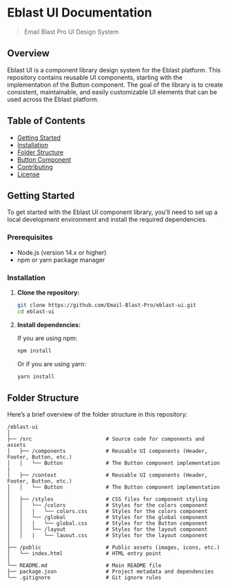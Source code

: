 # Eblast UI Documentation

> Email Blast Pro UI Design System

## Overview

Eblast UI is a component library design system for the Eblast platform. This repository contains reusable UI components, starting with the implementation of the Button component. The goal of the library is to create consistent, maintainable, and easily customizable UI elements that can be used across the Eblast platform.

## Table of Contents

- [Getting Started](#getting-started)
- [Installation](#installation)
- [Folder Structure](#folder-structure)
- [Button Component](#button-component)
- [Contributing](#contributing)
- [License](#license)

## Getting Started

To get started with the Eblast UI component library, you'll need to set up a local development environment and install the required dependencies.

### Prerequisites

- Node.js (version 14.x or higher)
- npm or yarn package manager

### Installation

1. **Clone the repository:**

   ```bash
   git clone https://github.com/Email-Blast-Pro/eblast-ui.git
   cd eblast-ui
   ```

2. **Install dependencies:**

   If you are using npm:

   ```bash
   npm install
   ```

   Or if you are using yarn:

   ```bash
   yarn install
   ```

## Folder Structure

Here’s a brief overview of the folder structure in this repository:

```
/eblast-ui
│
├── /src                        # Source code for components and assets
│   ├── /components             # Reusable UI components (Header, Footer, Button, etc.)
│   │   └── Button              # The Button component implementation
|
│   ├── /context                # Reusable UI components (Header, Footer, Button, etc.)
│   │   └── Button              # The Button component implementation
│
│   ├── /styles                 # CSS files for component styling
│   │   └── /colors             # Styles for the colors component
│   │   |   └── colors.css      # Styles for the colors component
│   │   └── /global             # Styles for the global component
│   │   |   └── global.css      # Styles for the Button component
│   │   └── /layout             # Styles for the layout component
│   │   |   └── lauout.css      # Styles for the layout component
│
├── /public                     # Public assets (images, icons, etc.)
│   └── index.html              # HTML entry point
│
└── README.md                   # Main README file
├── package.json                # Project metadata and dependencies
└── .gitignore                  # Git ignore rules
```
